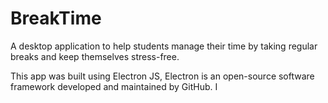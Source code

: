 # BreakTime
A desktop application to help students manage their time by taking regular breaks and keep themselves stress-free.

This app was built using Electron JS, Electron is an open-source software framework developed and maintained by GitHub. I
